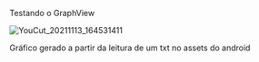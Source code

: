 Testando o GraphView


![YouCut_20211113_164531411](https://user-images.githubusercontent.com/69529557/141657350-669c7901-6a56-4eb7-bc40-a332910ad3f4.gif)

Gráfico gerado a partir da leitura de um txt no assets do android
